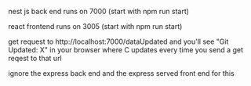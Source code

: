 nest js back end runs on 7000 (start with npm run start)

react frontend runs on 3005 (start with npm run start)

get request to http://localhost:7000/dataUpdated and you'll see "Git Updated: X" in your browser where C updates every time you send a get reqest to that url

ignore the express back end and the express served front end for this

